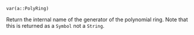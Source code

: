 ```
var(a::PolyRing)
```

Return the internal name of the generator of the polynomial ring. Note that this is returned as a `Symbol` not a `String`.
